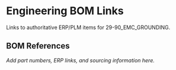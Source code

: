 # Engineering BOM Links

Links to authoritative ERP/PLM items for 29-90_EMC_GROUNDING.

## BOM References

*Add part numbers, ERP links, and sourcing information here.*
